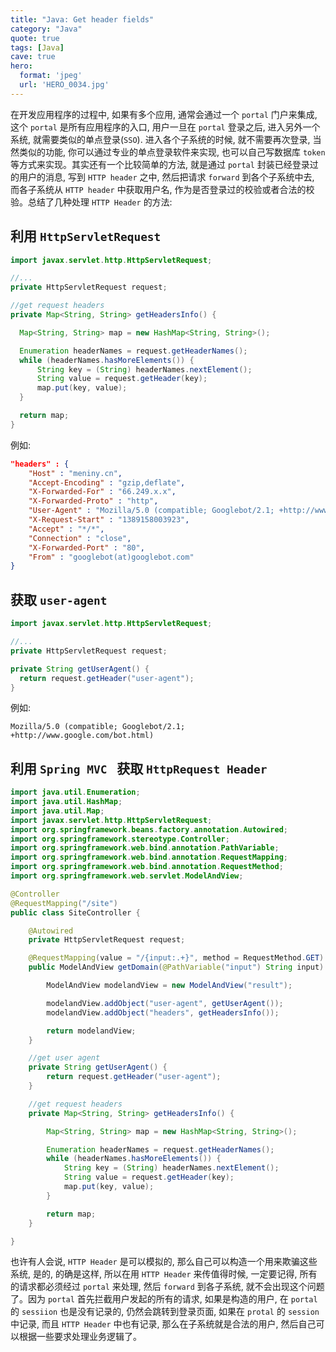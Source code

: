```yaml
---
title: "Java: Get header fields"
category: "Java"
quote: true
tags: [Java]
cave: true
hero:
  format: 'jpeg'
  url: 'HERO_0034.jpg'
---
```

在开发应用程序的过程中, 如果有多个应用, 通常会通过一个 `portal` 门户来集成, 这个 `portal` 是所有应用程序的入口, 用户一旦在 `portal` 登录之后, 进入另外一个系统, 就需要类似的单点登录(`SSO`). 进入各个子系统的时候, 就不需要再次登录, 当然类似的功能, 你可以通过专业的单点登录软件来实现, 也可以自己写数据库 `token` 等方式来实现。其实还有一个比较简单的方法, 就是通过 `portal` 封装已经登录过的用户的消息, 写到 `HTTP header` 之中, 然后把请求 `forward` 到各个子系统中去, 而各子系统从 `HTTP header` 中获取用户名, 作为是否登录过的校验或者合法的校验。总结了几种处理 `HTTP Header` 的方法:

## 利用 `HttpServletRequest`

```java
import javax.servlet.http.HttpServletRequest;

//...
private HttpServletRequest request;

//get request headers
private Map<String, String> getHeadersInfo() {

  Map<String, String> map = new HashMap<String, String>();

  Enumeration headerNames = request.getHeaderNames();
  while (headerNames.hasMoreElements()) {
      String key = (String) headerNames.nextElement();
      String value = request.getHeader(key);
      map.put(key, value);
  }

  return map;
}
```

例如:

```json
"headers" : {
    "Host" : "meniny.cn",
    "Accept-Encoding" : "gzip,deflate",
    "X-Forwarded-For" : "66.249.x.x",
    "X-Forwarded-Proto" : "http",
    "User-Agent" : "Mozilla/5.0 (compatible; Googlebot/2.1; +http://www.google.com/bot.html)",
    "X-Request-Start" : "1389158003923",
    "Accept" : "*/*",
    "Connection" : "close",
    "X-Forwarded-Port" : "80",
    "From" : "googlebot(at)googlebot.com"
}
```

## 获取 `user-agent`

```java
import javax.servlet.http.HttpServletRequest;

//...
private HttpServletRequest request;

private String getUserAgent() {
  return request.getHeader("user-agent");
}
```

例如:

```console
Mozilla/5.0 (compatible; Googlebot/2.1; +http://www.google.com/bot.html)
```

## 利用 `Spring MVC ` 获取 `HttpRequest Header`

```java
import java.util.Enumeration;
import java.util.HashMap;
import java.util.Map;
import javax.servlet.http.HttpServletRequest;
import org.springframework.beans.factory.annotation.Autowired;
import org.springframework.stereotype.Controller;
import org.springframework.web.bind.annotation.PathVariable;
import org.springframework.web.bind.annotation.RequestMapping;
import org.springframework.web.bind.annotation.RequestMethod;
import org.springframework.web.servlet.ModelAndView;

@Controller
@RequestMapping("/site")
public class SiteController {

    @Autowired
    private HttpServletRequest request;

    @RequestMapping(value = "/{input:.+}", method = RequestMethod.GET)
    public ModelAndView getDomain(@PathVariable("input") String input) {

        ModelAndView modelandView = new ModelAndView("result");

        modelandView.addObject("user-agent", getUserAgent());
        modelandView.addObject("headers", getHeadersInfo());

        return modelandView;
    }

    //get user agent
    private String getUserAgent() {
        return request.getHeader("user-agent");
    }

    //get request headers
    private Map<String, String> getHeadersInfo() {

        Map<String, String> map = new HashMap<String, String>();

        Enumeration headerNames = request.getHeaderNames();
        while (headerNames.hasMoreElements()) {
            String key = (String) headerNames.nextElement();
            String value = request.getHeader(key);
            map.put(key, value);
        }

        return map;
    }

}
```

也许有人会说, `HTTP Header` 是可以模拟的, 那么自己可以构造一个用来欺骗这些系统, 是的, 的确是这样, 所以在用 `HTTP Header` 来传值得时候, 一定要记得, 所有的请求都必须经过 `portal` 来处理, 然后 `forward` 到各子系统, 就不会出现这个问题了。因为 `portal` 首先拦截用户发起的所有的请求, 如果是构造的用户, 在 `portal` 的 `sessiion` 也是没有记录的, 仍然会跳转到登录页面, 如果在 `protal` 的 `session` 中记录, 而且 `HTTP Header` 中也有记录, 那么在子系统就是合法的用户, 然后自己可以根据一些要求处理业务逻辑了。
